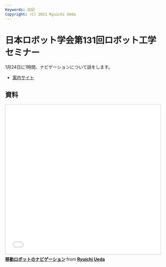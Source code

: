 ```yaml
---
Keywords: 日記
Copyright: (C) 2021 Ryuichi Ueda
---
```


# 日本ロボット学会第131回ロボット工学セミナー

1月24日に1時間、ナビゲーションについて話をします。

* [案内サイト](https://www.rsj.or.jp/event/seminar/news/2020/s131.html)

## 資料

<iframe src="//www.slideshare.net/slideshow/embed_code/key/NCOK3G8gqd7kfr" width="595" height="485" frameborder="0" marginwidth="0" marginheight="0" scrolling="no" style="border:1px solid #CCC; border-width:1px; margin-bottom:5px; max-width: 100%;" allowfullscreen> </iframe> <div style="margin-bottom:5px"> <strong> <a href="//www.slideshare.net/ryuichiueda/ss-241765094" title="移動ロボットのナビゲーション" target="_blank">移動ロボットのナビゲーション</a> </strong> from <strong><a href="//www.slideshare.net/ryuichiueda" target="_blank">Ryuichi Ueda</a></strong> </div>
